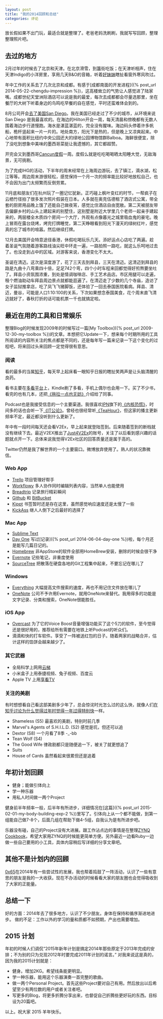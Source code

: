```yaml
---
layout: post
title: "我的2014回顾和总结"
categories: 评论
---
```

放长假如果不出门玩，最适合就是整理了。老爸老妈洗刷刷，我就写写回顾，整理整理照片吧。

## 去过的地方 ##

2月过年的时候去了北京和天津。在北京滑雪，到簋街吃饭；在天津听相声，住在天津Indigo的小洋房里，享用几天B&O的音箱，听着[好妹妹](http://site.douban.com/haomeimei/)瞎扯看窗外寒风吹过。

年中工作的关系去了几次北京和成都。有感于[成都南面的开发进程]({% post_url 2014-05-22-chengdu-impression %})，这高楼耸立的气势让人感觉进了陆家嘴。成都世纪天堂洲际酒店可以说是我的最爱，每次去成都都会尽量选那里，坐在餐厅的大树下听着身边的鸟鸣吃早餐的自在感觉，平时还蛮难体会到的。

8月公司开会[去了美国San Diego](http://breadtrip.com/trips/2388072802/)。我在美国已经走过了不少的城市，从环境来说 San Diego 是我最喜欢的。在海边的Hilton开会一周，每天清晨和傍晚都有无数人围着海边步行道慢跑。海水是湛蓝湛蓝的，完全没有腥味。海边码头停着许多帆船，桅杆竖起来一片一片的。地处南方，阳光下是热的，但是晚上又凉爽起来。中心地带有面积比纽约中央公园还大的绿地公园博物馆群Balboa。海鲜很便宜，除了没吃到想象中美味的墨西哥菜挺让我遗憾的，其它都超赞。

开完会又到墨西哥[Cancun度假](http://breadtrip.com/trips/2388098321/)一周。度假么就是吃吃喝喝晒太阳睡大觉，无敌海景，无可挑剔。

为了完成IHG的活动，下半年的周末经常在上海周边游玩，去了镇江，滴水湖，松江等等。周边周末游很轻松，感觉保持一个月一次的频率能比较好地放松自己，也不会因为出门太频繁而反倒劳累。

11月底和朋友们在杭州玩了一圈记忆犹新。正巧碰上枫叶变红的时节，一帮疯子在云栖竹径拍了很多发次照片假装在日本。人多就在奥克伍德租了酒店式公寓，带全套的厨房用品晚上饿了还能自己做夜宵，感觉比住酒店自由宽敞。第二天被朋友带去偏僻乡村的山头上建起来的别墅住，这别墅是附近大学里几个老师一起亲手建起来的，两层楼全木质四个房间一个大厅，外观有点像暮光之城里吸血鬼的豪宅。晚上冒雨在露台烧烤，烤完打牌睡觉，第二天睁眼看到阳光下漫天的绿树红叶，感觉真的忘了城市的喧嚣。然后继续打牌。

12月去美国开会特意途径香港，休假吃喝玩乐几天。添好运点心店吃了两遍。趁着圣诞气氛随着游客路线油尖旺中环走一遍，一路拍照一路吃，就这么乐呵地过去了。也没走到占中的区域。对游客来说，香港变化不太大。

圣诞在清迈。这次是深度游了，花了三天去到拜县，三天在清迈。这清迈到拜县的路是九曲十八弯乘四十倍，足足742个弯，四个小时车程来回都觉得好煎熬要坐吐了。拜县小资氛围浓重，到处是情调咖啡店、手工艺术品店。市区用腿可以走遍，租个燃油助动车拜县周边景点就都能逛遍了。在清迈走了少数的几个寺庙，造访了女子监狱推拿店，吃了凤飞飞猪脚饭，还体验了一回去泰国医院看病。拜县、清迈，曼谷，可能是人口1:10:100的关系，下次如果想念泰国美食，花个周末直飞清迈就好了，春秋打折的话可能机票一千也就搞定啦。

## 最近在用的工具和日常娱乐 ##

整理Blog的时候发现2009年的时候写过一篇[My Toolbox]({% post_url 2009-12-30-my-toolbox %})的文章。本想把它Update一下，想来每个时期所用的工具所阅读的内容所关注的焦点都是不同的，还是每年写一篇来记录一下这个变化的过程吧，将来回过头来回顾一定觉得很有意思。

### 阅读 ###
看的最多的当属[知乎](http://www.zhihu.com)，每天早上起床看一眼知乎日报的瞎扯笑两声是让头脑清醒的良药。

看书主要在[多看平台](http://www.duokan.com/)上，Kindle刷了多看，手机上偶尔也会用一下。买了不少书，看完的也有几本，还把[《拖拉一点也无妨》](http://www.duokan.com/book/39624)介绍给了同事。

Podcast也是我接受信息的一个主要渠道。我很喜欢[IPN](http://ipn.li)旗下的[《内核恐慌》](http://ipn.li/kernelpanic/)，时间多的话也会听一下[《IT公论》](http://ipn.li/itgonglun/)。曾经也很经常听[《TeaHour》](http://teahour.fm)，但这家的播主更新频率不定，最近都没听到什么更新了。

年中有一段时间每天还会看V2Ex，早上起来就登陆签到。后来随着签到的断档就没有继续下去。最近V2EX推出了[Just4V2Ex](http://twitter.com/just4v2ex)的账号，关注了以后看到感兴趣的话题就点开一下。总体来说我觉得V2Ex社区的回答质量还是属于高的。

Twitter仍然是我了解世界的一个主要窗口。微博放弃使用了。熟人的状况靠微信。

### Web App ###
- [Trello](http://www.trello.com) 项目管理好帮手
- [Workflowy](http://www.workflowy.com) 多人协作同时编辑列表内容，当然单人也能使用
- [Breadtrip](http://www.breadtrip.com) 记录旅行精彩瞬间
- [Github](http://github.com/imrickysu) 和 [BitBucket](http://www.bitbucket.org)
- [Kippt](http://www.kippt.com) 书签暂时还是存在这里，虽然感觉响应速度还是太慢了一些
- [KickAss](http://kickass.to) 继人人倒下之后最好的选择了

### Mac App ###
- [Sublime Text](http://www.sublimetext.com/)
- [Day One](http://dayoneapp.com/) 写过[记录]({% post_url 2014-06-04-day-one %})啦，每个月还是能写几篇日记的。
- [Homebrew](http://brew.sh/) 非AppStore的软件全部用HomeBrew安装，删除的时候会很干净
- [Evernote](http://www.evernote.com) 记些笔记，非重度使用
- [SourceTree](http://www.sourcetreeapp.com/) 把散落在硬盘各地的Git工程集中起来，不要忘记在哪儿了

### Windows ###
- [Everything](http://www.voidtools.com/) 大幅提高文件搜索的速度，再也不用记住文件放在哪儿了
- [OneNote](http://www.onenote.com/) 公司不予许用Evernote，就用OneNote来替代。我用得多的功能是文字记录、分类和搜索，OneNote很能胜任。

### iOS App ###
- [Overcast](https://overcast.fm/) 为了它的Voice Boost音量增强功能买了这个5刀的软件，至今觉得还是很好用的，推荐给所有需要在地铁上听Podcast的听众们。
- 滴滴和快的打车软件。享受了一阵被送红包的日子。随着两家的战略合并，估计这样的馅饼会越来越少了。

### 其它武器 ###
- 全局科学上网用[云梯](http://yuntiref.com/?r=32019b7f903492df)
- 小米盒子上用泰捷视频、兔子视频、百度云
- Apple TV 上用[享看TV](http://www.freeeeetv.com/forum.php)

### 关注的美剧 ###
有时想想看自己看这部美剧多少年了，总会惊诧时光怎么过的这么快，就像人们[在知乎讨论为什么觉得过年时觉得一年过得特别快](http://www.zhihu.com/question/28186408)一样。

- Shameless (S5) 最喜欢的美剧，特别时前几季
- Marvel's Agents of S.H.I.L.D. (S2) 感觉是坑，但还可以追
- Dextor (S8) 一个月看了8季 -_-bb
- Tean Wolf (S4)
- The Good Wife 律政剧都只是随便追一下，被关了就更想追了
- Suits
- House of Cards 虽然看起来很累但还是追着

## 年初计划回顾 ##
- 健身；能做引体向上
- 学一种乐器
- 用私人时间做一两个Project

健身前半年频率一般，后半年有所进步，详细情况在[这篇]({% post_url 2015-02-01-my-body-building-exp-2 %})里写了。引体向上从一个都不能做，到第一组能自己做7-8个，后面几组在帮助下做4-5组，自我认为是有所进步吧。

乐器没有碰，自己的Project没有大进展。跟工作沾点边的事情是在整理[ZYNQ Cookbook](https://github.com/imrickysu/ZYNQ-Cookbook)，希望大家用ZYNQ的时候能更简单方便。另外最近一边看Ruby一边做一些自己要用的小工具，具体内容稍后写详细的分享文章吧。

## 其他不是计划内的回顾 ##
[0x65](http://www.0x65.io/)在2014年有一些尝试性的发展，我也帮着捣鼓了一阵活动，认识了一些有意思的朋友是我的一大收获。现在不办活动的时候看看大家的朋友圈也会觉得吸收到了大家的正能量。

## 总结一下 ##
好的方面：2014年去了很多地方，认识了不少朋友。身体在保持和循序渐进地进步。
做的不足：工作以外的学习的量和质都不如预期，产出也需要增加。

## 2015 计划 ##
年初的时候人们调侃“2015年新年计划是搞定2014年那些原定于2013年完成的安排；不为别的只为兑现2012年时要完成2011年计划的诺言。” 对我来说这是真的，因为我的2015计划就是：

- 健身。增加2KG。希望线条能更明显。
- 学一种乐器，能用这个乐器演奏一首完整的歌曲。
- 做一两个Personal Project。首先这些Project要对自己有用。然后放出以后希望至少有两位数的用户或者关注者吧。
- 写更多的Blog，将更多折腾分享出来，也督促自己折腾些更好玩的东西。目标设为20篇吧。

以上。祝大家 2015 羊年快乐。